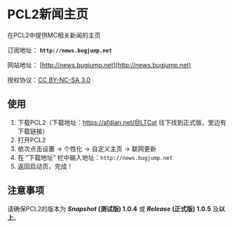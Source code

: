 # PCL2新闻主页

在PCL2中提供MC相关新闻的主页

订阅地址： **`http://news.bugjump.net`**

网站地址： [http://news.bugjump.net](http://news.bugjump.net)

授权协议：[CC BY-NC-SA 3.0](https://creativecommons.org/licenses/by-nc-sa/3.0/)

## 使用

1. 下载PCL2（下载地址：<https://afdian.net/@LTCat> 往下找到正式版，里边有下载链接）
2. 打开PCL2
3. 依次点击设置 -> 个性化 -> 自定义主页 -> 联网更新
4. 在 “下载地址” 栏中输入地址：`http://news.bugjump.net`
5. 返回启动页，完成！

## 注意事项

请确保PCL2的版本为 ***Snapshot* (测试版) 1.0.4** 或 ***Release* (正式版) 1.0.5** 及**以上**。
